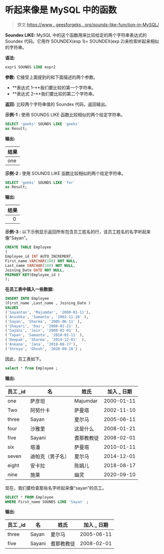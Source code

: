 # 听起来像是 MySQL 中的函数

> 原文:[https://www . geesforgeks . org/sounds-like-function-in-MySQL/](https://www.geeksforgeeks.org/sounds-like-function-in-mysql/)

**Soundex LIKE:**
MySQL 中的这个函数用来比较给定的两个字符串表达式的 Soundex 代码。它用作 SOUNDEX(exp 1)= SOUNDEX(exp 2)来检索听起来相似的字符串。

**语法:**

```sql
expr1 SOUNDS LIKE expr2

```

**参数:**
它接受上面提到的和下面描述的两个参数。

*   **表达式 1–**我们要比较的第一个字符串。
*   **表达式 2–**我们要比较的第二个字符串。

**返回:**
比较两个字符串值的 Soundex 代码，返回输出。

**示例-1 :**
使用 SOUNDS LIKE 函数比较相似的两个给定字符串。

```sql
SELECT 'geeks' SOUNDS LIKE 'geeks' 
as Result;
```

**输出:**

| **结果** |
| --- |
| one |

**示例-2 :**
使用 SOUNDS LIKE 函数比较相似的两个给定字符串。

```sql
SELECT 'geeks' SOUNDS LIKE 'for' 
as Result;
```

**输出:**

| **结果** |
| --- |
|     0 |

**示例-3 :**
以下示例显示返回所有包含员工姓名的行，该员工姓名的名字听起来像“Sayan”。

```sql
CREATE TABLE Employee
(
Employee_id INT AUTO_INCREMENT,  
First_name VARCHAR(100) NOT NULL,
Last_name VARCHAR(100) NOT NULL,
Joining_Date DATE NOT NULL,
PRIMARY KEY(Employee_id )
);
```

**在员工表中插入一些数据:**

```sql
INSERT INTO Employee
(First_name ,Last_name , Joining_Date )
VALUES
('Sayantan', 'Majumdar', '2000-01-11'),
('Anushka', 'Samanta', '2002-11-10' ),
('Sayan', 'Sharma', '2005-06-11' ),
('Shayari', 'Das', '2008-01-21' ),
('Sayani', 'Jain', '2008-02-01' ),
('Tapan', 'Samanta', '2010-01-11' ),
('Deepak', 'Sharma', '2014-12-01'  ),
('Ankana', 'Jana', '2018-08-17'),
('Shreya', 'Ghosh', '2020-09-10') ;

```

因此，员工表如下。

```sql
select * from Employee ;
```

**输出:**

| **员工 _id** | **名** | **姓氏** | **加入 _ 日期** |
| --- | --- | --- | --- |
| one | 萨彦坦 | Majumdar | 2000-01-11 |
| Two | 阿努什卡 | 萨曼塔 | 2002-11-10 |
| three | Sayan | 夏尔马 | 2005-06-11 |
| four | 沙雅里 | 这是什么 | 2008-01-21 |
| five | Sayani | 耆那教教徒 | 2008-02-01 |
| six | 塔潘 | 萨曼塔 | 2010-01-11 |
| seven | 迪帕克（男子名） | 夏尔马 | 2014-12-01 |
| eight | 安卡拉 | 陈娟儿 | 2018-08-17 |
| nine | 施莱 | 幽灵 | 2020-09-10 |

现在，我们要检查那些名字听起来像“sayan”的员工。

```sql
SELECT * FROM Employee 
WHERE First_name SOUNDS LIKE 'Sayan' ;
```

**输出:**

| **员工 _id** | **名** | **姓氏** | **加入 _ 日期** |
| --- | --- | --- | --- |
| three | Sayan | 夏尔马 | 2005-06-11 |
| five | Sayani | 耆那教教徒 | 2008-02-01 |